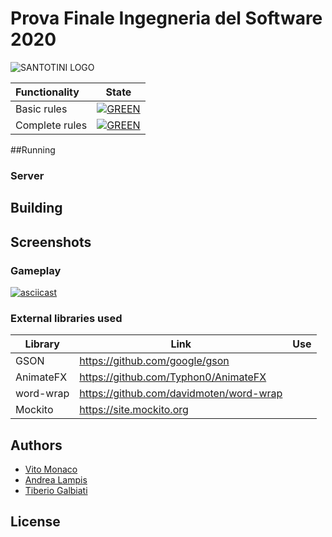 # Prova Finale Ingegneria del Software 2020

![SANTOTINI LOGO](https://raw.githubusercontent.com/Vito96/ing-sw-2020-Monaco-Lampis-Galbiati/master/src/main/resources/images/santorini-logo.png?token=ADNBZTCM3UHRYWXUQXVJQW262ZEWG)


| Functionality | State |
|:-----------------------|:------------------------------------:|
| Basic rules | [![GREEN](https://placehold.it/15/44bb44/44bb44)](#) |
| Complete rules | [![GREEN](https://placehold.it/15/44bb44/44bb44)](#) |

<!--
[![RED](https://placehold.it/15/f03c15/f03c15)](#)
[![YELLOW](https://placehold.it/15/ffdd00/ffdd00)](#)
[![GREEN](https://placehold.it/15/44bb44/44bb44)](#)
-->
##Running

### Server


## Building



## Screenshots

### Gameplay 

[![asciicast](https://asciinema.org/a/328942.svg)](
  https://asciinema.org/a/328942?autoplay=1)


### External libraries used

| Library | Link | Use |
| ----------| --------------------------------------- | ------ |
| GSON      | https://github.com/google/gson          |        |
| AnimateFX | https://github.com/Typhon0/AnimateFX    |        |
| word-wrap | https://github.com/davidmoten/word-wrap | 
| Mockito   | https://site.mockito.org                | 

## Authors
* [ Vito Monaco](https://github.com/)
* [ Andrea Lampis ](https://github.com/)
* [ Tiberio Galbiati](https://github.com/)

## License

